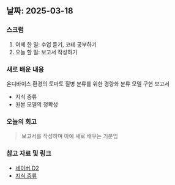 ## 날짜: 2025-03-18

### 스크럼
1. 어제 한 일: 수업 듣기, 코테 공부하기
2. 오늘 할 일: 보고서 작성하기

### 새로 배운 내용
온디바이스 환경의 토마토 질병 분류를 위한 경량화 분류 모델 구현 보고서
- 지식 증류
- 원본 모델의 정확성


### 오늘의 회고
> 보고서를 작성하며 아예 새로 배우는 기분임

### 참고 자료 및 링크
- [네이버 D2](https://d2.naver.com/helloworld/4896087)
- [지식 증류](https://www.ibm.com/kr-ko/topics/knowledge-distillation)